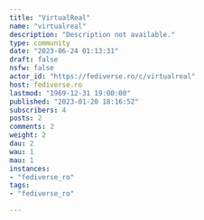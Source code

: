 ```yaml
---
title: "VirtualReal" 
name: "virtualreal"
description: "Description not available."
type: community
date: "2023-06-24 01:13:31"
draft: false
nsfw: false
actor_id: "https://fediverse.ro/c/virtualreal"
host: fediverse.ro
lastmod: "1969-12-31 19:00:00"
published: "2023-01-20 18:16:52"
subscribers: 4
posts: 2
comments: 2
weight: 2
dau: 2
wau: 1
mau: 1
instances:
- "fediverse_ro"
tags: 
- "fediverse_ro"

---
```

